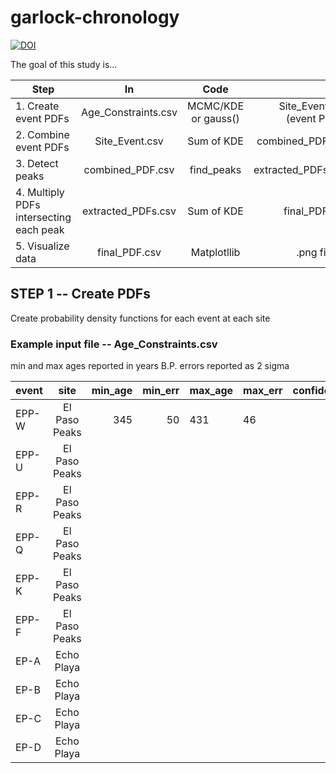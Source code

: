 # garlock-chronology
[![DOI](https://zenodo.org/badge/811452867.svg)](https://zenodo.org/doi/10.5281/zenodo.11508484)

The goal of this study is...

| Step                                    |         In          |         Code         |                         Out |
|-----------------------------------------|:-------------------:|:--------------------:|----------------------------:|
| 1. Create event PDFs                    | Age_Constraints.csv | MCMC/KDE or gauss()  | Site_Event.csv (event PDFs) |
| 2. Combine event PDFs                   |   Site_Event.csv    |      Sum of KDE      |            combined_PDF.csv |
| 3. Detect peaks                         |  combined_PDF.csv   |      find_peaks      |          extracted_PDFs.csv |
| 4. Multiply PDFs intersecting each peak | extracted_PDFs.csv  |      Sum of KDE      |               final_PDF.csv |
| 5. Visualize data                       |   final_PDF.csv     |     Matplotllib      |                 .png figure |

## STEP 1 -- Create PDFs

Create probability density functions for each event at each site

### Example input file -- Age_Constraints.csv
min and max ages reported in years B.P.
errors reported as 2 sigma

| event |     site      | min_age | min_err | max_age | max_err | confidence |
|-------|:-------------:|--------:|--------:|---------|---------|------------|
| EPP-W | El Paso Peaks |     345 |      50 |    431  | 46      |            |
| EPP-U | El Paso Peaks |         |         |         |         |            |
| EPP-R | El Paso Peaks |         |         |         |         |            |
| EPP-Q | El Paso Peaks |         |         |         |         |            |
| EPP-K | El Paso Peaks |         |         |         |         |            |
| EPP-F | El Paso Peaks |         |         |         |         |            |
| EP-A  |  Echo Playa   |         |         |         |         |            |
| EP-B  |  Echo Playa   |         |         |         |         |            |
| EP-C  |  Echo Playa   |         |         |         |         |            |
| EP-D  |  Echo Playa   |         |         |         |         |            |
